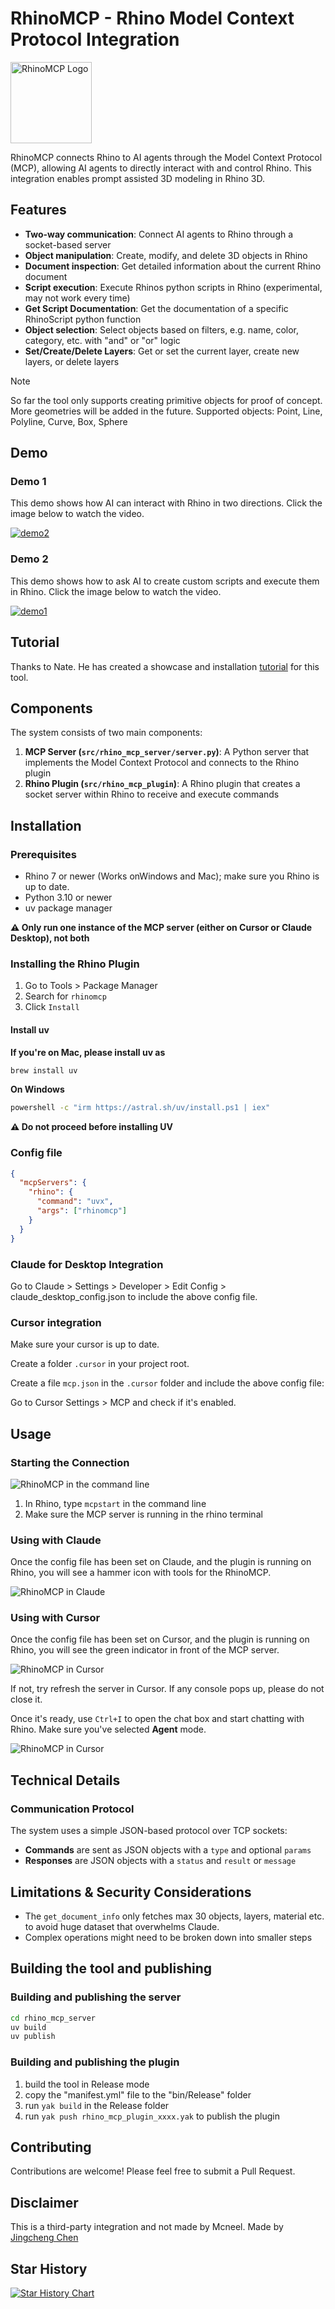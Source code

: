# RhinoMCP - Rhino Model Context Protocol Integration

<img src="assets/rhinomcp_logo.svg" alt="RhinoMCP Logo" width="130">

RhinoMCP connects Rhino to AI agents through the Model Context Protocol (MCP), allowing AI agents to directly interact with and control Rhino. This integration enables prompt assisted 3D modeling in Rhino 3D.

## Features

- **Two-way communication**: Connect AI agents to Rhino through a socket-based server
- **Object manipulation**: Create, modify, and delete 3D objects in Rhino
- **Document inspection**: Get detailed information about the current Rhino document
- **Script execution**: Execute Rhinos python scripts in Rhino (experimental, may not work every time)
- **Get Script Documentation**: Get the documentation of a specific RhinoScript python function
- **Object selection**: Select objects based on filters, e.g. name, color, category, etc. with "and" or "or" logic
- **Set/Create/Delete Layers**: Get or set the current layer, create new layers, or delete layers

> [!NOTE]  
> So far the tool only supports creating primitive objects for proof of concept. More geometries will be added in the future.
> Supported objects: Point, Line, Polyline, Curve, Box, Sphere

## Demo

### Demo 1

This demo shows how AI can interact with Rhino in two directions. Click the image below to watch the video.

[![demo2](assets/demo2.jpg)](https://youtu.be/pi6dbqUuhI4)

### Demo 2

This demo shows how to ask AI to create custom scripts and execute them in Rhino. Click the image below to watch the video.

[![demo1](assets/demo1.jpg)](https://youtu.be/NFOF_Pjp3qY)

## Tutorial

Thanks to Nate. He has created a showcase and installation [tutorial](https://www.youtube.com/watch?v=z2IBP81ABRM) for this tool.

## Components

The system consists of two main components:

1. **MCP Server (`src/rhino_mcp_server/server.py`)**: A Python server that implements the Model Context Protocol and connects to the Rhino plugin
2. **Rhino Plugin (`src/rhino_mcp_plugin`)**: A Rhino plugin that creates a socket server within Rhino to receive and execute commands

## Installation

### Prerequisites

- Rhino 7 or newer (Works onWindows and Mac); make sure you Rhino is up to date.
- Python 3.10 or newer
- uv package manager

**⚠️ Only run one instance of the MCP server (either on Cursor or Claude Desktop), not both**

### Installing the Rhino Plugin

1. Go to Tools > Package Manager
2. Search for `rhinomcp`
3. Click `Install`

#### Install uv

**If you're on Mac, please install uv as**

```bash
brew install uv
```

**On Windows**

```bash
powershell -c "irm https://astral.sh/uv/install.ps1 | iex"
```

**⚠️ Do not proceed before installing UV**

### Config file

```json
{
  "mcpServers": {
    "rhino": {
      "command": "uvx",
      "args": ["rhinomcp"]
    }
  }
}
```

### Claude for Desktop Integration

Go to Claude > Settings > Developer > Edit Config > claude_desktop_config.json to include the above config file.

### Cursor integration

Make sure your cursor is up to date.

Create a folder `.cursor` in your project root.

Create a file `mcp.json` in the `.cursor` folder and include the above config file:

Go to Cursor Settings > MCP and check if it's enabled.

## Usage

### Starting the Connection

![RhinoMCP in the command line](assets/rhino_plugin_instruction.jpg)

1. In Rhino, type `mcpstart` in the command line
2. Make sure the MCP server is running in the rhino terminal

### Using with Claude

Once the config file has been set on Claude, and the plugin is running on Rhino, you will see a hammer icon with tools for the RhinoMCP.

![RhinoMCP in Claude](assets/claude_enable_instruction.jpg)

### Using with Cursor

Once the config file has been set on Cursor, and the plugin is running on Rhino, you will see the green indicator in front of the MCP server.

![RhinoMCP in Cursor](assets/cursor_enable_instruction.jpg)

If not, try refresh the server in Cursor. If any console pops up, please do not close it.

Once it's ready, use `Ctrl+I` to open the chat box and start chatting with Rhino. Make sure you've selected **Agent** mode.

![RhinoMCP in Cursor](assets/cursor_usage_instruction.jpg)

## Technical Details

### Communication Protocol

The system uses a simple JSON-based protocol over TCP sockets:

- **Commands** are sent as JSON objects with a `type` and optional `params`
- **Responses** are JSON objects with a `status` and `result` or `message`

## Limitations & Security Considerations

- The `get_document_info` only fetches max 30 objects, layers, material etc. to avoid huge dataset that overwhelms Claude.
- Complex operations might need to be broken down into smaller steps

## Building the tool and publishing

### Building and publishing the server

```bash
cd rhino_mcp_server
uv build
uv publish
```

### Building and publishing the plugin

1. build the tool in Release mode
2. copy the "manifest.yml" file to the "bin/Release" folder
3. run `yak build` in the Release folder
4. run `yak push rhino_mcp_plugin_xxxx.yak` to publish the plugin

## Contributing

Contributions are welcome! Please feel free to submit a Pull Request.

## Disclaimer

This is a third-party integration and not made by Mcneel. Made by [Jingcheng Chen](https://github.com/jingcheng-chen)

## Star History

[![Star History Chart](https://api.star-history.com/svg?repos=jingcheng-chen/rhinomcp&type=Date)](https://www.star-history.com/#jingcheng-chen/rhinomcp&Date)
